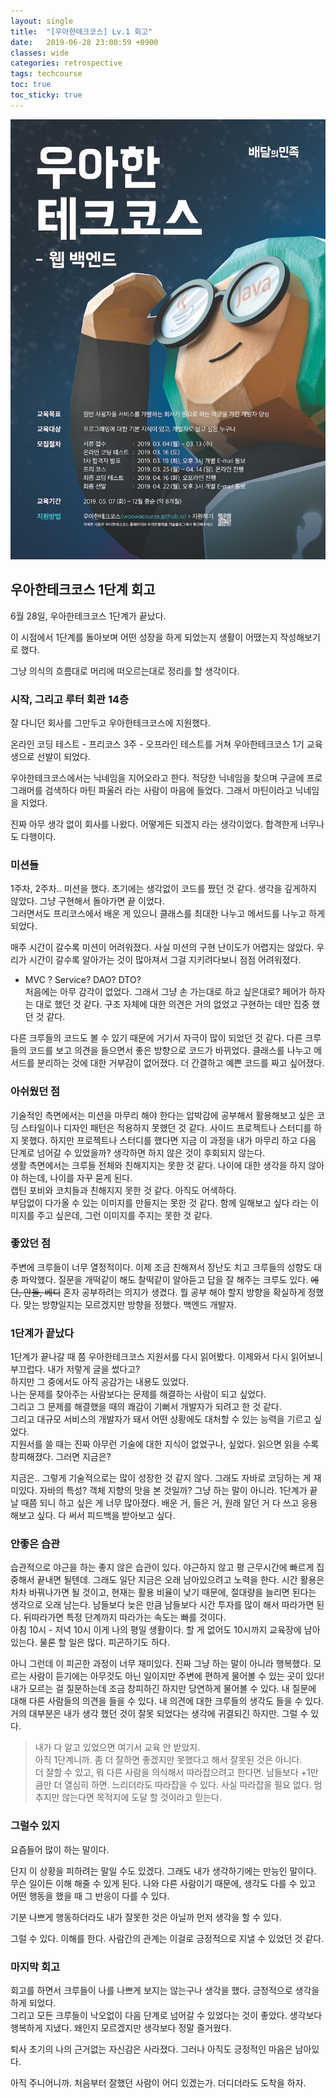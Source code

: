 ```yaml
---
layout: single
title:  "[우아한테크코스] Lv.1 회고"
date:   2019-06-28 23:00:59 +0900
classes: wide
categories: retrospective
tags: techcourse
toc: true
toc_sticky: true
---
```


![techcourse poster](/assets/img/reflection/techcourse_poster.jpeg)

## 우아한테크코스 1단계 회고

6월 28일, 우아한테크코스 1단계가 끝났다.

이 시점에서 1단계를 돌아보며 어떤 성장을 하게 되었는지 생활이 어땠는지 작성해보기로 했다.

그냥 의식의 흐름대로 머리에 떠오르는대로 정리를 할 생각이다.

### 시작, 그리고 루터 회관 14층

잘 다니던 회사를 그만두고 우아한테크코스에 지원했다.

온라인 코딩 테스트 - 프리코스 3주 - 오프라인 테스트를 거쳐 우아한테크코스 1기 교육생으로 선발이 되었다.

우아한테크코스에서는 닉네임을 지어오라고 한다. 적당한 닉네임을 찾으며 구글에 프로그래머를 검색하다 마틴 파울러 라는 사람이 마음에 들었다. 그래서 마틴이라고 닉네임을 지었다.

진짜 아무 생각 없이 회사를 나왔다. 어떻게든 되겠지 라는 생각이었다. 합격한게 너무나도 다행이다.

### 미션들

1주차, 2주차.. 미션을 했다. 초기에는 생각없이 코드를 짰던 것 같다. 생각을 깊게하지 않았다. 그냥 구현해서 돌아가면 끝 이었다.  
그러면서도 프리코스에서 배운 게 있으니 클래스를 최대한 나누고 메서드를 나누고 하게 되었다.

매주 시간이 갈수록 미션이 어려워졌다. 사실 미션의 구현 난이도가 어렵지는 않았다. 우리가 시간이 갈수록 알아가는 것이 많아져서 그걸 지키려다보니 점점 어려워졌다.

- MVC ? Service? DAO? DTO?  
    처음에는 아무 감각이 없었다. 그래서 그냥 손 가는대로 하고 싶은대로? 페어가 하자는 대로 했던 것 같다. 구조 자체에 대한 의견은 거의 없었고 구현하는 데만 집중 했던 것 같다.

다른 크루들의 코드도 볼 수 있기 때문에 거기서 자극이 많이 되었던 것 같다. 다른 크루들의 코드를 보고 의견을 들으면서 좋은 방향으로 코드가 바뀌었다. 클래스를 나누고 메서드를 분리하는 것에 대한 거부감이 없어졌다. 더 간결하고 예쁜 코드를 짜고 싶어졌다.

### 아쉬웠던 점

기술적인 측면에서는 미션을 마무리 해야 한다는 압박감에 공부해서 활용해보고 싶은 코딩 스타일이나 디자인 패턴은 적용하지 못했던 것 같다. 사이드 프로젝트나 스터디를 하지 못했다. 하지만 프로젝트나 스터디를 했다면 지금 이 과정을 내가 마무리 하고 다음 단계로 넘어갈 수 있었을까? 생각하면 하지 않은 것이 후회되지 않는다.  
생활 측면에서는 크루들 전체와 친해지지는 못한 것 같다. 나이에 대한 생각을 하지 않아야 하는데, 나이를 자꾸 묻게 된다.  
캡틴 포비와 코치들과 친해지지 못한 것 같다. 아직도 어색하다.  
부담없이 다가올 수 있는 이미지를 만들지는 못한 것 같다. 함께 일해보고 싶다 라는 이미지를 주고 싶은데, 그런 이미지를 주지는 못한 것 같다.

### 좋았던 점

주변에 크루들이 너무 열정적이다. 이제 조금 친해져서 장난도 치고 크루들의 성향도 대충 파악했다. 질문을 개떡같이 해도 찰떡같이 알아듣고 답을 잘 해주는 크루도 있다. ~~에단, 안돌, 베디~~
혼자 공부하려는 의지가 생겼다. 뭘 공부 해야 할지 방향을 확실하게 정했다. 맞는 방향일지는 모르겠지만 방향을 정했다. 백엔드 개발자.

### 1단계가 끝났다

1단계가 끝나갈 때 쯤 우아한테크코스 지원서를 다시 읽어봤다. 이제와서 다시 읽어보니 부끄럽다. 내가 저렇게 글을 썼다고?  
하지만 그 중에서도 아직 공감가는 내용도 있었다.  
나는 문제를 찾아주는 사람보다는 문제를 해결하는 사람이 되고 싶었다.  
그리고 그 문제를 해결했을 때의 쾌감이 기뻐서 개발자가 되려고 한 것 같다.  
그리고 대규모 서비스의 개발자가 돼서 어떤 상황에도 대처할 수 있는 능력을 기르고 싶었다.  
지원서를 쓸 때는 진짜 아무런 기술에 대한 지식이 없었구나, 싶었다. 읽으면 읽을 수록 창피해졌다. 그러면 지금은?

지금은.. 그렇게 기술적으로는 많이 성장한 것 같지 않다. 그래도 자바로 코딩하는 게 재미있다. 자바의 특성? 객체 지향의 맛을 본 것일까? 그냥 하는 말이 아니라. 1단계가 끝날 때쯤 되니 하고 싶은 게 너무 많아졌다. 배운 거, 들은 거, 원래 알던 거 다 쓰고 응용해보고 싶다. 다 써서 피드백을 받아보고 싶다.

### 안좋은 습관

습관적으로 야근을 하는 좋지 않은 습관이 있다. 야근하지 않고 평 근무시간에 빠르게 집중해서 끝내면 될텐데. 그래도 일단 지금은 오래 남아있으려고 노력을 한다. 시간 활용은 차차 바꿔나가면 될 것이고, 현재는 활용 비율이 낮기 때문에, 절대량을 늘리면 된다는 생각으로 오래 남는다. 남들보다 늦은 만큼 남들보다 시간 투자를 많이 해서 따라가면 된다. 뒤따라가면 특정 단계까지 따라가는 속도는 빠를 것이다.  
아침 10시 - 저녁 10시 이게 나의 평일 생활이다. 할 게 없어도 10시까지 교육장에 남아있는다. 물론 할 일은 많다. 피곤하기도 하다.

아니 그런데 이 피곤한 과정이 너무 재미있다. 진짜 그냥 하는 말이 아니라 행복했다. 모르는 사람이 듣기에는 아무것도 아닌 일이지만 주변에 편하게 물어볼 수 있는 곳이 있다! 내가 모르는 걸 질문하는데 조금 창피하긴 하지만 당연하게 물어볼 수 있다. 내 질문에 대해 다른 사람들의 의견을 들을 수 있다. 내 의견에 대한 크루들의 생각도 들을 수 있다. 거의 대부분은 내가 생각 했던 것이 잘못 되었다는 생각에 귀결되긴 하지만. 그럴 수 있다.

> 내가 다 알고 있었으면 여기서 교육 안 받았지.  
> 아직 1단계니까. 좀 더 잘하면 좋겠지만 못했다고 해서 잘못된 것은 아니다.  
> 더 잘할 수 있고, 뭐 다른 사람을 의식해서 따라잡으려고 한다면. 남들보다 +1만큼만 더 열심히 하면. 느리더라도 따라잡을 수 있다.
> 사실 따라잡을 필요 없다. 멈추지만 않는다면 목적지에 도달 할 것이라고 믿는다.

### 그럴수 있지

요즘들어 많이 하는 말이다.

단지 이 상황을 피하려는 말일 수도 있겠다. 그래도 내가 생각하기에는 만능인 말이다. 무슨 일이든 이해 해줄 수 있게 된다. 나와 다른 사람이기 때문에, 생각도 다를 수 있고 어떤 행동을 했을 때 그 반응이 다를 수 있다.

기분 나쁘게 행동하더라도 내가 잘못한 것은 아닐까 먼저 생각을 할 수 있다.

그럴 수 있다. 이해를 한다. 사람간의 관계는 이걸로 긍정적으로 지낼 수 있었던 것 같다.

### 마지막 회고

회고를 하면서 크루들이 나를 나쁘게 보지는 않는구나 생각을 했다. 긍정적으로 생각을 하게 되었다.  
그리고 모든 크루들이 낙오없이 다음 단계로 넘어갈 수 있었다는 것이 좋았다. 생각보다 행복하게 지냈다. 왜인지 모르겠지만 생각보다 정말 즐거웠다.

퇴사 초기의 나의 근거없는 자신감은 사라졌다. 그러나 아직도 긍정적인 마음은 남아있다.

아직 주니어니까. 처음부터 잘했던 사람이 어디 있겠는가. 더디더라도 도착을 하자.
